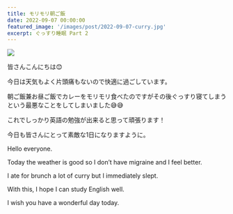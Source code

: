 ```yaml
---
title: モリモリ朝ご飯
date: 2022-09-07 00:00:00
featured_image: '/images/post/2022-09-07-curry.jpg'
excerpt: ぐっすり睡眠 Part 2
---
```


![](https://yutarochan.github.io/yurumina/images/post/2022-09-07-curry.jpg)

皆さんこんにちは😊

今日は天気もよく片頭痛もないので快適に過ごしています。

朝ご飯兼お昼ご飯でカレーをモリモリ食べたのですがその後ぐっすり寝てしまうという最悪なことをしてしまいました😅😅

これでしっかり英語の勉強が出来ると思って頑張ります！

今日も皆さんにとって素敵な1日になりますように。
 
Hello everyone. 

Today the weather is good so I don’t have migraine and I feel better.

I ate for brunch a lot of curry but I immediately slept.  

With this, I hope I can study English well. 

I wish you have a wonderful day today. 

